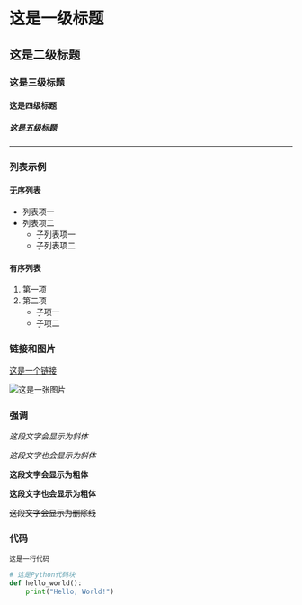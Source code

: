 # 这是一级标题

## 这是二级标题

### 这是三级标题

#### 这是四级标题

##### 这是五级标题

---

### 列表示例

#### 无序列表
- 列表项一
- 列表项二
  - 子列表项一
  - 子列表项二

#### 有序列表
1. 第一项
2. 第二项
   - 子项一
   - 子项二

### 链接和图片

[这是一个链接](https://www.example.com)

![这是一张图片](https://www.example.com/image.jpg)

### 强调

*这段文字会显示为斜体*

_这段文字也会显示为斜体_

**这段文字会显示为粗体**

__这段文字也会显示为粗体__

~~这段文字会显示为删除线~~

### 代码

`这是一行代码`

```python
# 这是Python代码块
def hello_world():
    print("Hello, World!")
```